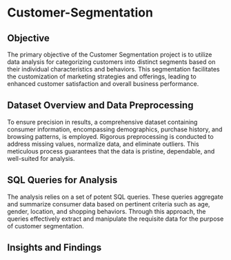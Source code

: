 # Customer-Segmentation

## Objective
The primary objective of the Customer Segmentation project is to utilize data analysis for categorizing customers into distinct segments based on their individual characteristics and behaviors. This segmentation facilitates the customization of marketing strategies and offerings, leading to enhanced customer satisfaction and overall business performance.

## Dataset Overview and Data Preprocessing
To ensure precision in results, a comprehensive dataset containing consumer information, encompassing demographics, purchase history, and browsing patterns, is employed. Rigorous preprocessing is conducted to address missing values, normalize data, and eliminate outliers. This meticulous process guarantees that the data is pristine, dependable, and well-suited for analysis.

## SQL Queries for Analysis
The analysis relies on a set of potent SQL queries. These queries aggregate and summarize consumer data based on pertinent criteria such as age, gender, location, and shopping behaviors. Through this approach, the queries effectively extract and manipulate the requisite data for the purpose of customer segmentation.

## Insights and Findings

